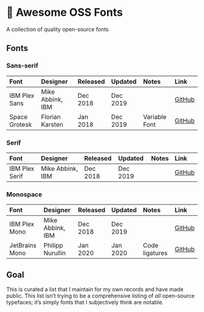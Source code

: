 # 📓 Awesome OSS Fonts

A collection of quality open-source fonts

## Fonts

### Sans-serif

| Font           | Designer         | Released | Updated  | Notes         | Link                                  |
|:---------------|:-----------------|:---------|:---------|:--------------|:--------------------------------------|
| IBM Plex Sans  | Mike Abbink, IBM | Dec 2018 | Dec 2019 |               | [GitHub](https://github.com/IBM/plex) |
| Space Grotesk  | Florian Karsten  | Jan 2018 | Dec 2019 | Variable Font | [GitHub](https://github.com/floriankarsten/space-grotesk) |

### Serif

| Font           | Designer         | Released | Updated  | Notes | Link                                  |
|:---------------|:-----------------|:---------|:---------|:------|:--------------------------------------|
| IBM Plex Serif | Mike Abbink, IBM | Dec 2018 | Dec 2019 |       | [GitHub](https://github.com/IBM/plex) |

### Monospace

| Font           | Designer         | Released | Updated  | Notes          | Link                                  |
|:---------------|:-----------------|:---------|:---------|:---------------|:--------------------------------------|
| IBM Plex Mono  | Mike Abbink, IBM | Dec 2018 | Dec 2019 |                | [GitHub](https://github.com/IBM/plex) |
| JetBrains Mono | Philipp Nurullin | Jan 2020 | Jan 2020 | Code ligatures | [GitHub](https://github.com/JetBrains/JetBrainsMono) |

## Goal

This is curated a list that I maintain for my own records and have made public. This list isn’t trying to be a comprehensive listing of _all_ open-source typefaces; it’s simply fonts that I subjectively think are notable.
